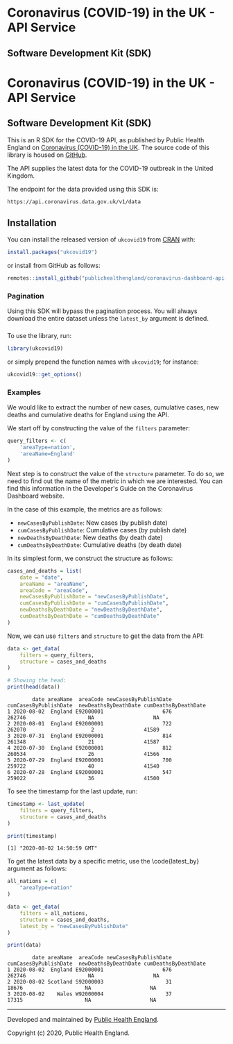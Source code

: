 # Coronavirus (COVID-19) in the UK - API Service

## Software Development Kit (SDK)


<!-- badges: start -->
<!-- badges: end -->

# Coronavirus (COVID-19) in the UK - API Service

## Software Development Kit (SDK)


This is an R SDK for the COVID-19 API, as published by Public Health England
on [Coronavirus (COVID-19) in the UK](https://api.coronavirus.data.gov.uk/). 
The source code of this library is housed on [GitHub](https://github.com/publichealthengland/coronavirus-dashboard-api-r-sdk).

The API supplies the latest data for the COVID-19 outbreak in the United Kingdom. 


The endpoint for the data provided using this SDK is:

    https://api.coronavirus.data.gov.uk/v1/data


## Installation

You can install the released version of `ukcovid19` from [CRAN](https://CRAN.R-project.org) with:

``` r
install.packages("ukcovid19")
```

or install from GitHub as follows:

``` r
remotes::install_github("publichealthengland/coronavirus-dashboard-api-R-sdk")
```

### Pagination

Using this SDK will bypass the pagination process. You will always download the entire
dataset unless the `latest_by` argument is defined.


### 

To use the library, run:

``` r
library(ukcovid19)
```

or simply prepend the function names with `ukcovid19`; for instance:

``` r
ukcovid19::get_options()
```

### Examples

We would like to extract the number of new cases, cumulative cases, new deaths and
cumulative deaths for England using the API.

We start off by constructing the value of the `filters` parameter:

``` r
query_filters <- c(
    'areaType=nation',
    'areaName=England'
)
```

Next step is to construct the value of the `structure` parameter. To do so, we need to
find out the name of the metric in which we are interested. You can find this information
in the Developer's Guide on the Coronavirus Dashboard website.

In the case of this example, the metrics are as follows:

- `newCasesByPublishDate`: New cases (by publish date)
- `cumCasesByPublishDate`: Cumulative cases (by publish date)
- `newDeathsByDeathDate`: New deaths (by death date)
- `cumDeathsByDeathDate`: Cumulative deaths (by death date)

In its simplest form, we construct the structure as follows:

``` r 
cases_and_deaths = list(
    date = "date",
    areaName = "areaName",
    areaCode = "areaCode",
    newCasesByPublishDate = "newCasesByPublishDate",
    cumCasesByPublishDate = "cumCasesByPublishDate",
    newDeathsByDeathDate = "newDeathsByDeathDate",
    cumDeathsByDeathDate = "cumDeathsByDeathDate"
)
```

Now, we can use `filters` and `structure` to get the data from the API:

``` r
data <- get_data(
    filters = query_filters, 
    structure = cases_and_deaths
)

# Showing the head:
print(head(data))
```

            date areaName  areaCode newCasesByPublishDate cumCasesByPublishDate  newDeathsByDeathDate cumDeathsByDeathDate
    1 2020-08-02  England E92000001                   676                262746                    NA                   NA
    2 2020-08-01  England E92000001                   722                262070                     2                41589
    3 2020-07-31  England E92000001                   814                261348                    21                41587
    4 2020-07-30  England E92000001                   812                260534                    26                41566
    5 2020-07-29  England E92000001                   700                259722                    40                41540
    6 2020-07-28  England E92000001                   547                259022                    36                41500


To see the timestamp for the last update, run:

``` r
timestamp <- last_update(
    filters = query_filters, 
    structure = cases_and_deaths
)

print(timestamp)
```

    [1] "2020-08-02 14:50:59 GMT"


To get the latest data by a specific metric, use the \code{latest_by} argument as follows:

``` r
all_nations = c(
    "areaType=nation"
)

data <- get_data(
    filters = all_nations, 
    structure = cases_and_deaths,
    latest_by = "newCasesByPublishDate"
)

print(data)
```

            date areaName  areaCode newCasesByPublishDate cumCasesByPublishDate  newDeathsByDeathDate cumDeathsByDeathDate
    1 2020-08-02  England E92000001                   676                262746                    NA                   NA
    2 2020-08-02 Scotland S92000003                    31                 18676                    NA                   NA
    3 2020-08-02    Wales W92000004                    37                 17315                    NA                   NA


-----------

Developed and maintained by [Public Health England](http://coronavirus.data.gov.uk/).

Copyright (c) 2020, Public Health England.
